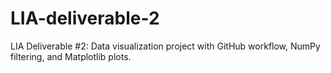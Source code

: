 # LIA-deliverable-2
LIA Deliverable #2: Data visualization project with GitHub workflow, NumPy filtering, and Matplotlib plots.
